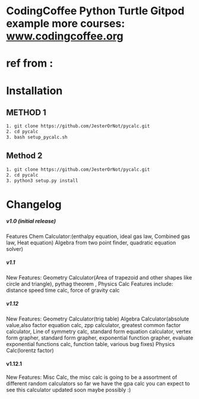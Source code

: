 # CodingCoffee Python Turtle Gitpod example more courses: www.codingcoffee.org

# ref from : 
# Installation #

## METHOD 1 ##
``` bash
1. git clone https://github.com/JesterOrNot/pycalc.git
2. cd pycalc
3. bash setup_pycalc.sh
```
## Method 2 ##
``` bash
1. git clone https://github.com/JesterOrNot/pycalc.git
2. cd pycalc
3. python3 setup.py install
```
# Changelog #

##### v1.0 (initial release) #####
Features Chem Calculator:(enthalpy equation, ideal gas law, Combined gas law, Heat equation) Algebra from two point finder, quadratic equation solver)

##### v1.1 #####
New Features: Geometry Calculator(Area of trapezoid and other shapes like circle and triangle), pythag theorem ,  Physics Calc Features include: distance speed time calc, force of gravity calc

##### v1.12 #####
New Features: Geometry Calculator(trig table) Algebra Calculator(absolute value,also
factor equation calc, zpp calculator, greatest common factor calculator, Line of symmetry calc, standard form equation calculator, vertex form grapher, standard form grapher, exponential function grapher, evaluate exponential functions calc, function table, various bug fixes) Physics Calc(lorentz factor)

#### v1.12.1 ####
New Features: Misc Calc, the misc calc is going to be a assortment of different random calculators so far we have the gpa calc you can expect to see this calculator updated soon maybe possibly :)
